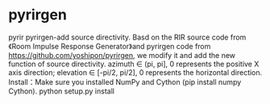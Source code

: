 # pyrirgen
pyrir pyrirgen-add source directivity. Basd on the RIR source code from《Room Impulse Response Generator》and pyrirgen code from https://github.com/yoshipon/pyrirgen, we modify it and add the new function of source directivity. 
azimuth ∈ (pi, pi], 0 represents the positive X axis direction; elevation ∈ [-pi/2, pi/2], 0 represents the horizontal direction.  
Install：Make sure you installed NumPy and Cython (pip install numpy Cython). python setup.py install
